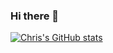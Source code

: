 ### Hi there 👋

<!--
**cmargonis/cmargonis** is a ✨ _special_ ✨ repository because its `README.md` (this file) appears on your GitHub profile.

Here are some ideas to get you started:

- 🔭 I’m currently working on ...
- 🌱 I’m currently learning ...
- 👯 I’m looking to collaborate on ...
- 🤔 I’m looking for help with ...
- 💬 Ask me about ...
- 📫 How to reach me: ...
- 😄 Pronouns: ...
- ⚡ Fun fact: ...
-->

[![Chris's GitHub stats](https://github-readme-stats.vercel.app/api?username=cmargonis&show_icons=true)](https://github.com/anuraghazra/github-readme-stats)
